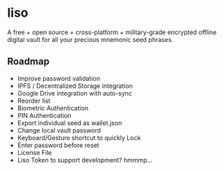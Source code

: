 # liso

A free + open source + cross-platform + military-grade encrypted offline digital vault for all your precious mnemonic seed phrases.

## Roadmap
- Improve password validation
- IPFS / Decentralized Storage integration
- Google Drive integration with auto-sync
- Reorder list
- Biometric Authentication
- PIN Authentication
- Export individual seed as wallet.json
- Change local vault password
- Keyboard/Gesture shortcut to quickly Lock
- Enter password before reset
- License File
- Liso Token to support development? hmmmp...

